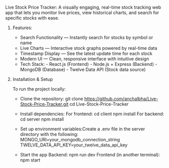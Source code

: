 Live Stock Price Tracker:
          A visually engaging, real-time stock tracking web app that lets you monitor live prices, view historical charts, and search for specific stocks with ease.

1) Features:
    * Search Functionality — Instantly search for stocks by symbol or name  
    * Live Charts — Interactive stock graphs powered by real-time data  
    * Timestamp Display — See the latest update time for each stock  
    * Modern UI — Clean, responsive interface with intuitive design  
    * Tech Stack:
                  - React.js (Frontend)
                  - Node.js + Express (Backend)
                  - MongoDB (Database)
                  - Twelve Data API (Stock data source)



2) Installation & Setup

	To run the project locally:

	- Clone the repository:
   	git clone https://github.com/anchalbha/Live-Stock-Price-Tracker.git
   	cd Live-Stock-Price-Tracker

	- Install dependencies:
	For frontend:
              cd client
              npm install
	For backend:
             cd server
             npm install

	- Set up environment variables:Create a .env file in the server directory with the following:
             	MONGO_URI=your_mongodb_connection_string
             	TWELVE_DATA_API_KEY=your_twelve_data_api_key

	- Start the app
	Backend:
              npm run dev
	Frontend (in another terminal):
              npm start
